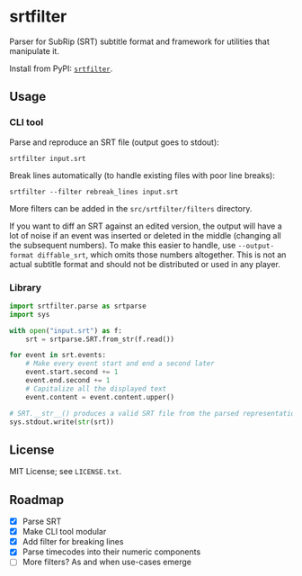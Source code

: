 # srtfilter

Parser for SubRip (SRT) subtitle format and framework for utilities that manipulate it.

Install from PyPI: [`srtfilter`](https://pypi.org/project/srtfilter/).

## Usage

### CLI tool

Parse and reproduce an SRT file (output goes to stdout):

`srtfilter input.srt`

Break lines automatically (to handle existing files with poor line breaks):

`srtfilter --filter rebreak_lines input.srt`

More filters can be added in the `src/srtfilter/filters` directory.

If you want to diff an SRT against an edited version, the output will have a lot of noise if an event was inserted or deleted in the middle (changing all the subsequent numbers). To make this easier to handle, use `--output-format diffable_srt`, which omits those numbers altogether. This is not an actual subtitle format and should not be distributed or used in any player.

### Library

```python
import srtfilter.parse as srtparse
import sys

with open("input.srt") as f:
    srt = srtparse.SRT.from_str(f.read())

for event in srt.events:
    # Make every event start and end a second later
    event.start.second += 1
    event.end.second += 1
    # Capitalize all the displayed text
    event.content = event.content.upper()

# SRT.__str__() produces a valid SRT file from the parsed representation
sys.stdout.write(str(srt))
```

## License

MIT License; see `LICENSE.txt`.

## Roadmap

- [x] Parse SRT
- [x] Make CLI tool modular
- [x] Add filter for breaking lines
- [x] Parse timecodes into their numeric components
- [ ] More filters? As and when use-cases emerge
